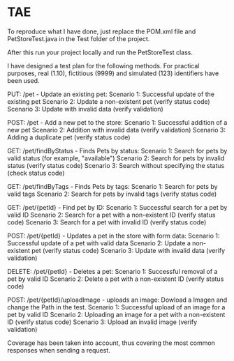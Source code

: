 # TAE

To reproduce what I have done, just replace the POM.xml file and PetStoreTest.java in the Test folder of the project.

After this run your project locally and run the PetStoreTest class.

I have designed a test plan for the following methods.
For practical purposes, real (1.10), fictitious (9999) and simulated (123) identifiers have been used.

PUT: /pet - Update an existing pet:
Scenario 1: Successful update of the existing pet
Scenario 2: Update a non-existent pet (verify status code)
Scenario 3: Update with invalid data (verify validation)

POST: /pet - Add a new pet to the store:
Scenario 1: Successful addition of a new pet
Scenario 2: Addition with invalid data (verify validation)
Scenario 3: Adding a duplicate pet (verify status code)

GET: /pet/findByStatus - Finds Pets by status:
Scenario 1: Search for pets by valid status (for example, "available")
Scenario 2: Search for pets by invalid status (verify status code)
Scenario 3: Search without specifying the status (check status code)

GET: /pet/findByTags - Finds Pets by tags:
Scenario 1: Search for pets by valid tags
Scenario 2: Search for pets by invalid tags (verify status code)

GET: /pet/{petId} - Find pet by ID:
Scenario 1: Successful search for a pet by valid ID
Scenario 2: Search for a pet with a non-existent ID (verify status code)
Scenario 3: Search for a pet with invalid ID (verify status code)

POST: /pet/{petId} - Updates a pet in the store with form data:
Scenario 1: Successful update of a pet with valid data
Scenario 2: Update a non-existent pet (verify status code)
Scenario 3: Update with invalid data (verify validation)

DELETE: /pet/{petId} - Deletes a pet:
Scenario 1: Successful removal of a pet by valid ID
Scenario 2: Delete a pet with a non-existent ID (verify status code)

POST: /pet/{petId}/uploadImage - uploads an image: Dowload a Imagen and change the Path in the test.
Scenario 1: Successful upload of an image for a pet by valid ID
Scenario 2: Uploading an image for a pet with a non-existent ID (verify status code)
Scenario 3: Upload an invalid image (verify validation)

Coverage has been taken into account, thus covering the most common responses when sending a request.
